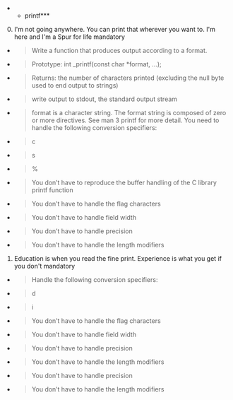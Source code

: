* - printf***

0. I'm not going anywhere. You can print that wherever you want to. I'm here and I'm a Spur for life
mandatory
 * > Write a function that produces output according to a format.

 * > Prototype: int _printf(const char *format, ...);
 * > Returns: the number of characters printed (excluding the null byte used to end output to strings)
 * > write output to stdout, the standard output stream
 * >format is a character string. The format string is composed of zero or more directives. See man 3 printf for more detail. You need to handle the following conversion specifiers:
 * > c
 * > s
 * >%
 * > You don’t have to reproduce the buffer handling of the C library printf function
 * > You don’t have to handle the flag characters
 * > You don’t have to handle field width
 * > You don’t have to handle precision
 * > You don’t have to handle the length modifiers

1. Education is when you read the fine print. Experience is what you get if you don't
mandatory
 * > Handle the following conversion specifiers:

 * > d
 * > i
 * > You don’t have to handle the flag characters
 * > You don’t have to handle field width
 * > You don’t have to handle precision
 * > You don’t have to handle the length modifiers
 * > You don’t have to handle precision
 * > You don’t have to handle the length modifiers

